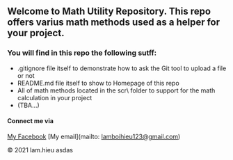 ## Welcome to Math Utility Repository. This repo offers varius math methods used as a helper for your project.

### You will find in this repo the following sutff:

* .gitignore file itself to demonstrate how to ask the Git tool to upload a file or not
* README.md file itself to show to Homepage of this repo
* All of math methods located in the scr\ folder to support for the math calculation in your project
* (TBA...)

#### Connect me via
[My Facebook](https://www.facebook.com/hieu.lam.5099940)
[My email](mailto: lamboihieu123@gmail.com)

© 2021 lam.hieu asdas